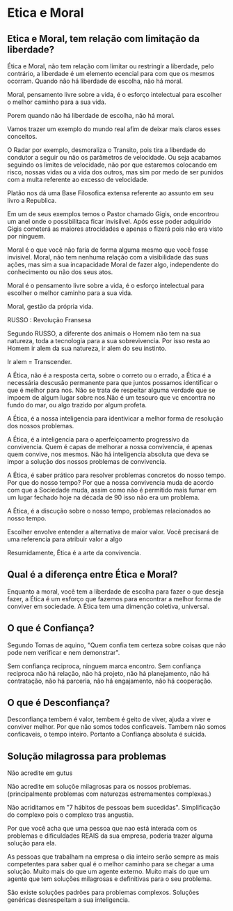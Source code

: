 # Etica e Moral

## Etica e Moral, tem relação com limitação da liberdade?

Ética e Moral, não tem relação com limitar ou restringir a liberdade, pelo contrário, a liberdade é um elemento ecencial para com que os mesmos ocorram. Quando não há liberdade de escolha, não há moral.

Moral, pensamento livre sobre a vida, é o esforço intelectual para escolher o melhor caminho para a sua vida.

Porem quando não há liberdade de escolha, não há moral.

Vamos trazer um exemplo do mundo real afim de deixar mais claros esses conceitos.

O Radar por exemplo, desmoraliza o Transito, pois tira a liberdade do condutor a seguir ou não os parâmetros de velocidade. Ou seja acabamos seguindo os limites de velocidade, não por que estaremos colocando em risco, nossas vidas ou a vida dos outros, mas sim por medo de ser punidos com a multa referente ao excesso de velocidade.

Platão nos dá uma Base Filosofica extensa referente ao assunto em seu livro a Republica. 

Em um de seus exemplos temos o Pastor chamado Gigis, onde encontrou um anel onde o possibilitaca ficar invisilvel. Após esse poder adquirido Gigis cometerá as maiores atrocidades e apenas o fizerá pois não era visto por ninguem.

Moral é o que você não faria de forma alguma mesmo que você fosse invisivel. Moral, não tem nenhuma relação com a visibilidade das suas ações, mas sim a sua incapacidade Moral de fazer algo, independente do conhecimento ou não dos seus atos.

Moral é o pensamento livre sobre a vida, é o esforço intelectual para escolher o melhor caminho para a sua vida.

Moral, gestão da própria vida.

RUSSO : Revolução Fransesa 

Segundo RUSSO, a diferente dos animais o Homem não tem na sua natureza, toda a tecnologia para a sua sobrevivencia. Por isso resta ao Homem ir alem da sua natureza, ir alem do seu instinto.

Ir alem = Transcender.

A Ética, não é a resposta certa, sobre o correto ou o errado, a Ética é a necessária descusão permanente para que juntos possamos identificar o que é melhor para nos. Não se trata de respeitar alguma verdade que se impoem de algum lugar sobre nos.Não é um tesouro que vc encontra no fundo do mar, ou algo trazido por algum profeta. 

A Ética, é a nossa inteligencia para identivicar a melhor forma de resolução dos nossos problemas.

A Ética, é a inteligencia para o aperfeiçoamento progressivo da convivencia. Quem é capas de melhorar a nossa convivencia, é apenas quem convive, nos mesmos. Não há inteligencia absoluta que deva se impor a solução dos nossos problemas de convivencia.

A Ética, é saber prático para resolver problemas concretos do nosso tempo. Por que do nosso tempo? Por que a nossa convivencia muda de acordo com que a Sociedade muda, assim como não é permitido mais fumar em um lugar fechado hoje na década de 90 isso não era um problema.

A Ética, é a discução sobre o nosso tempo, problemas relacionados ao nosso tempo.

Escolher envolve entender a alternativa de maior valor. Você precisará de uma referencia para atribuir valor a algo

Resumidamente, Ética é a arte da convivencia.

## Qual é a diferença entre Ética e Moral?

Enquanto a moral, você tem a liberdade de escolha para fazer o que deseja fazer, a Ética é um esforço que fazemos para encontrar a melhor forma de conviver em sociedade. A Ética tem uma dimenção coletiva, universal.

## O que é Confiança?

Segundo Tomas de aquino, "Quem confia tem certeza sobre coisas que não pode nem verificar e nem demonstrar".

Sem confiança reciproca, ninguem marca encontro.
Sem confiança reciproca não há relação, não há projeto, não há planejamento, não há contratação, não há parceria, não há engajamento, não há cooperação.

## O que é Desconfiança?

Desconfiança tembem é valor, tembem é geito de viver, ajuda a viver e conviver melhor. Por que não somos todos conficaveis. Tambem não somos conficaveis, o tempo inteiro. Portanto a Confiança absoluta é suicida.

## Solução milagrossa para problemas

Não acredite em gutus

Não acredite em soluçõe milagrosas para os nossos problemas. (principalmente problemas com naturezas estremamentes complexas.)

Não acriditamos em "7 hábitos de pessoas bem sucedidas". Simplificação do complexo pois o complexo tras angustia. 

Por que você acha que uma pessoa que nao está interada com os problemas e dificuldades REAIS da sua empresa, poderia trazer alguma solução para ela.

As pessoas que trabalham na empresa o dia inteiro serão sempre as mais competentes para saber qual é o melhor caminho para se chegar a uma solução. Muito mais do que um agente externo. Muito mais do que um agente que tem soluções milagrosas e definitivas para o seu problema.

São existe soluções padrões para problemas complexos. Soluções genéricas desrespeitam a sua inteligencia.